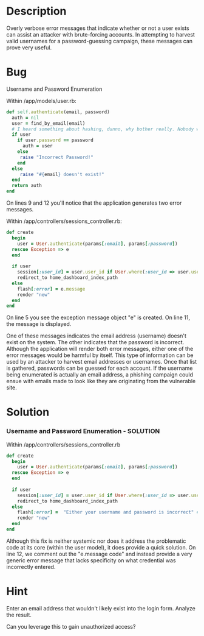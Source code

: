 # Description

Overly verbose error messages that indicate whether or not a user exists can assist an attacker with brute-forcing accounts. In attempting to harvest valid usernames for a password-guessing campaign, these messages can prove very useful.

# Bug

Username and Password Enumeration

Within /app/models/user.rb:

```ruby
def self.authenticate(email, password)
  auth = nil
  user = find_by_email(email)
  # I heard something about hashing, dunno, why bother really. Nobody will get access to my stuff!
  if user
    if user.password == password
      auth = user
    else
     raise "Incorrect Password!"
    end
  else
     raise "#{email} doesn't exist!"
  end
  return auth
end
```
On lines 9 and 12 you'll notice that the application generates two error messages.

Within /app/controllers/sessions_controller.rb:

```ruby
def create
  begin
    user = User.authenticate(params[:email], params[:password])
  rescue Exception => e
  end
  
  if user
    session[:user_id] = user.user_id if User.where(:user_id => user.user_id).exists?
    redirect_to home_dashboard_index_path
  else
    flash[:error] = e.message
    render "new"
  end
end
```
On line 5 you see the exception message object "e" is created. On line 11, the message is displayed.

One of these messages indicates the email address (username) doesn't exist on the system. The other indicates that the password is incorrect. Although the application will render both error messages, either one of the error messages would be harmful by itself. This type of information can be used by an attacker to harvest email addresses or usernames. Once that list is gathered, passwords can be guessed for each account. If the username being enumerated is actually an email address, a phishing campaign could ensue with emails made to look like they are originating from the vulnerable site.

# Solution

### Username and Password Enumeration - SOLUTION

Within /app/controllers/sessions_controller.rb

```ruby
def create
  begin
    user = User.authenticate(params[:email], params[:password])
  rescue Exception => e
  end
  
  if user
    session[:user_id] = user.user_id if User.where(:user_id => user.user_id).exists?
    redirect_to home_dashboard_index_path
  else
    flash[:error] =  "Either your username and password is incorrect" #e.message
    render "new"
  end
end
```

Although this fix is neither systemic nor does it address the problematic code at its core (within the user model), it does provide a quick solution. On line 12, we comment out the "e.message code" and instead provide a very generic error message that lacks specificity on what credential was incorrectly entered.

# Hint
Enter an email address that wouldn't likely exist into the login form. Analyze the result.

Can you leverage this to gain unauthorized access?
